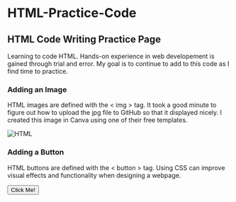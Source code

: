 # HTML-Practice-Code
<!DOCTYPE html>
<html>
  <body>
  <head>
    <h2>HTML Code Writing Practice Page</h2>
    <p>Learning to code HTML. Hands-on experience in web developement is gained through trial and error. My goal is to continue to add to this code as I find time to practice.</p>
    <h3>Adding an Image</h3>
    <p>HTML images are defined with the < img > tag. It took a good minute to figure out how to upload the jpg file to GitHub so that it displayed nicely. I created this image in Canva using one of their free templates.</p>
   <img src="https://github.com/user-attachments/assets/4d42a039-9288-40ae-ba10-2fd3ddc5994f" alt="HTML" />
    <h3>Adding a Button</h3>
    <p>HTML buttons are defined with the < button > tag. Using CSS can improve visual effects and functionality when designing a webpage.</p> 
    <button type="button">Click Me!</button>
  </body>
  </head>
</html>
